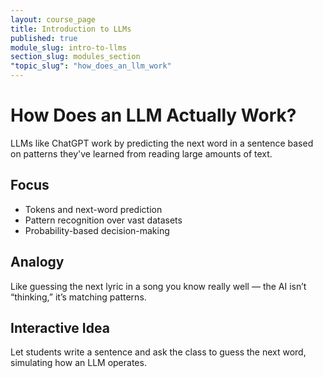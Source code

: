 ```yaml
---
layout: course_page
title: Introduction to LLMs
published: true
module_slug: intro-to-llms
section_slug: modules_section
"topic_slug": "how_does_an_llm_work"
---
```


# How Does an LLM Actually Work?

LLMs like ChatGPT work by predicting the next word in a sentence based on patterns they've learned from reading large amounts of text.

## Focus
- Tokens and next-word prediction
- Pattern recognition over vast datasets
- Probability-based decision-making

## Analogy
Like guessing the next lyric in a song you know really well — the AI isn’t “thinking,” it’s matching patterns.

## Interactive Idea
Let students write a sentence and ask the class to guess the next word, simulating how an LLM operates.

